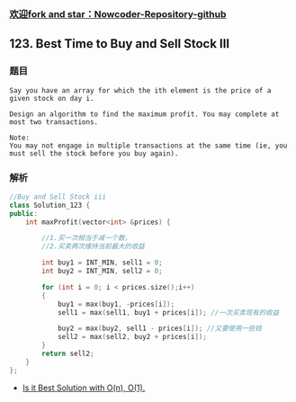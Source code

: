 ### [欢迎fork and star：Nowcoder-Repository-github](https://github.com/ranjiewwen/Nowcoder)

## 123. Best Time to Buy and Sell Stock III

### 题目

```
Say you have an array for which the ith element is the price of a given stock on day i.

Design an algorithm to find the maximum profit. You may complete at most two transactions.

Note:
You may not engage in multiple transactions at the same time (ie, you must sell the stock before you buy again).
```

### 解析

```C++
//Buy and Sell Stock iii
class Solution_123 {
public:
	int maxProfit(vector<int> &prices) {

		//1.买一次相当于减一个数，
		//2.买卖两次维持当前最大的收益

		int buy1 = INT_MIN, sell1 = 0;
		int buy2 = INT_MIN, sell2 = 0;

		for (int i = 0; i < prices.size();i++)
		{
			buy1 = max(buy1, -prices[i]);
			sell1 = max(sell1, buy1 + prices[i]); //一次买卖现有的收益

			buy2 = max(buy2, sell1 - prices[i]); //又要使用一些钱
			sell2 = max(sell2, buy2 + prices[i]);
		}
		return sell2;
	}
};

```

- [Is it Best Solution with O(n), O(1).](https://discuss.leetcode.com/topic/5934/is-it-best-solution-with-o-n-o-1)
